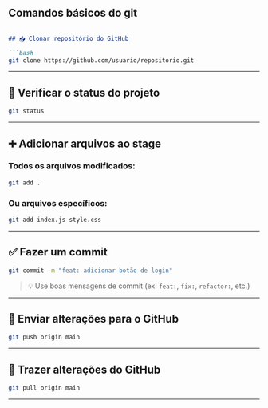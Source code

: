 ## Comandos básicos do git
````md

## 📥 Clonar repositório do GitHub

```bash
git clone https://github.com/usuario/repositorio.git
````

---

## 📌 Verificar o status do projeto

```bash
git status
```

---

## ➕ Adicionar arquivos ao stage

### Todos os arquivos modificados:

```bash
git add .
```

### Ou arquivos específicos:

```bash
git add index.js style.css
```

---

## ✅ Fazer um commit

```bash
git commit -m "feat: adicionar botão de login"
```

> 💡 Use boas mensagens de commit (ex: `feat:`, `fix:`, `refactor:`, etc.)

---

## 🚀 Enviar alterações para o GitHub

```bash
git push origin main
```

---

## 🔄 Trazer alterações do GitHub

```bash
git pull origin main
```

---

